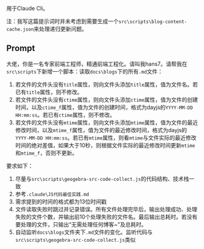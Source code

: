 用于Claude Cli。

注：我写这篇提示词时并未考虑到需要生成一个`src\scripts\blog-content-cache.json`来处理递归更新问题。

## Prompt

大佬，你是一名专家前端工程师，精通前端工程化。请叫我hans7。请帮我在`src\scripts`下新增一个脚本：读取`docs\blogs`下的所有`.md`文件：

1. 若文件的文件头没有`title`属性，则向文件头添加`title`属性，值为文件名。若已有`title`属性，则不修改。
2. 若文件的文件头没有`ctime`属性，则向文件头添加`ctime`属性，值为文件的创建时间，以及`ctime_f`属性，值为文件的创建时间，格式为dayjs的`YYYY-MM-DD HH:mm:ss`。若已有`ctime`属性，则不修改。
3. 若文件的文件头没有`mtime`属性，则向文件头添加`mtime`属性，值为文件的最近修改时间，以及`mtime_f`属性，值为文件的最近修改时间，格式为dayjs的`YYYY-MM-DD HH:mm:ss`。若已有`mtime`属性，则看`mtime`与文件实际的最近修改时间的绝对差值，如果大于10秒，则根据文件实际的最近修改时间更新`mtime`和`mtime_f`，否则不更新。

要求如下：

1. 尽量与`src\scripts\geogebra-src-code-collect.js`的代码结构、技术栈一致
2. 参考`.claude\JS代码最佳实践.md`
3. 需求提到的时间的格式都为13位时间戳
4. 文件读取失败时跳过并记录错误。所有文件处理完毕后，输出处理成功、处理失败的文件个数，并输出前10个处理失败的文件名。最后输出总耗时。若没有要处理的文件，只输出“无需处理任何博客~”及总耗时。
5. 自动监听`docs\blogs`文件夹下`.md`文件的变化。监听代码与`src\scripts\geogebra-src-code-collect.js`类似
